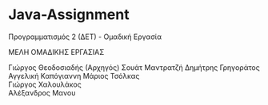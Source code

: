 # Java-Assignment
Προγραμματισμός 2 (ΔΕΤ) - Ομαδική Εργασία

ΜΕΛΗ ΟΜΑΔΙΚΗΣ ΕΡΓΑΣΙΑΣ

Γιώργος Θεοδοσιαδής (Αρχηγός)
Σουάτ Μαντρατζή
Δημήτρης Γρηγοράτος
Αγγελική Καπόγιαννη	
Μάριος Τσόλκας	
Γιώργος Χαλουλάκος	
Αλέξανδρος Μανου	
